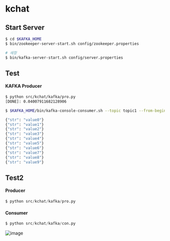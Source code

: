 # kchat
## Start Server
```bash
$ cd $KAFKA_HOME
$ bin/zookeeper-server-start.sh config/zookeeper.properties

# 새창
$ bin/kafka-server-start.sh config/server.properties
```

## Test
#### KAFKA Producer
```bash
$ python src/kchat/kafka/pro.py
[DONE]: 0.04007911682128906
```

```bash
$ $KAFKA_HOME/bin/kafka-console-consumer.sh --topic topic1 --from-beginning --bootstrap-server localhost:9092

{"str": "value0"}
{"str": "value1"}
{"str": "value2"}
{"str": "value3"}
{"str": "value4"}
{"str": "value5"}
{"str": "value6"}
{"str": "value7"}
{"str": "value8"}
{"str": "value9"}
```

## Test2
#### Producer
```python
$ python src/kchat/kafka/pro.py
```
#### Consumer
```python
$ python src/kchat/kafka/con.py
```
![image](https://github.com/user-attachments/assets/0461cfa7-8ef7-490d-9532-78c41b2b0b39)


